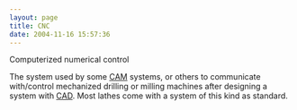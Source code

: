 ```yaml
---
layout: page
title: CNC
date: 2004-11-16 15:57:36
---
```

<p>Computerized numerical control
</p>
<p>The system used by some <a href="/wiki/cam.html" title="CAM">CAM</a> systems, or others to communicate with/control mechanized drilling or milling machines after designing a system with <a href="/wiki/cad.html" title="Computer Aided Design">CAD</a>.  Most lathes come with a system of this kind as standard.
</p>
